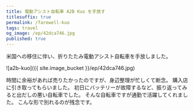 ```yaml
---
title: 電動アシスト自転車 A2B Kuo を手放す
titlesuffix: true
permalink: /farewell-kuo
tags: travel
og_image: /ep/42dca746.jpg
published: true
---
```


米国への移住に伴い、折りたたみ電動アシスト自転車を手放しました。

![a2b-kuo]({{ site.image_bucket }}/ep/42dca746.jpg)

時間に余裕があれば売りたかったのですが、身辺整理が忙しくて断念。
購入店に引き取ってもらいました。
初日にバッテリーが故障するなど、振り返ってみると出だしの悪い自転車でした。
そんな自転車ですが通勤で活躍してくれました。
こんな形で別れるのが残念です。
